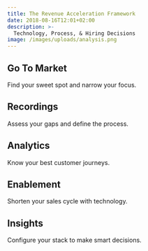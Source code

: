 ```yaml
---
title: The Revenue Acceleration Framework
date: 2018-08-16T12:01+02:00
description: >-
  Technology, Process, & Hiring Decisions
image: /images/uploads/analysis.png
---
```


## Go To Market

Find your sweet spot and narrow your focus.

## Recordings

Assess your gaps and define the process.

## Analytics

Know your best customer journeys.

## Enablement

Shorten your sales cycle with technology.

## Insights

Configure your stack to make smart decisions.
